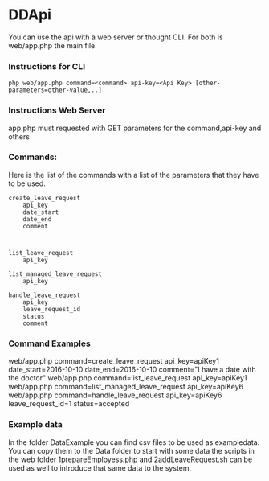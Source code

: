 # DDApi

You can use the api with a web server or thought CLI.
For both is web/app.php the main file.

### Instructions for CLI

    php web/app.php command=<command> api-key=<Api Key> [other-parameters=other-value,..]

### Instructions Web Server

app.php must requested with GET parameters for the command,api-key and others


### Commands:
Here is the list of the commands with a list of the parameters that they have to be used.
  
    create_leave_request
        api_key
        date_start
        date_end
        comment
#
    list_leave_request
        api_key
     
    list_managed_leave_request
        api_key
        
    handle_leave_request 
        api_key
        leave_request_id
        status
        comment
        
        
### Command Examples

  web/app.php command=create_leave_request api_key=apiKey1 date_start=2016-10-10 date_end=2016-10-10 comment="I have a date with the doctor"
  web/app.php command=list_leave_request api_key=apiKey1
  web/app.php command=list_managed_leave_request api_key=apiKey6 
  web/app.php command=handle_leave_request api_key=apiKey6 leave_request_id=1 status=accepted
  
### Example data
  
  In the folder  DataExample you can find csv files to be used as exampledata. You can copy them to the Data folder to start with some data
  the scripts in the web folder 1prepareEmployess.php and 2addLeaveRequest.sh can be used as well to introduce that same data to the system. 
  
  